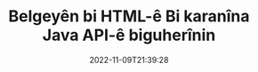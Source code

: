 ---
############################# Static ############################
layout: "product"
date: 2022-11-09T21:39:28
draft: false

product: "Editor"
product_tag: "editor"
platform: "Java"
platform_tag: "java"

############################# Head ############################
head_title: "Java Edîtorê Belgeya API | Bi HTML-ê Pelên Nivîsarên Word Web XML biguherînin"
head_description: "Edîtorê Belge API-ê ji bo Java. Pelên Microsoft Word, XML, web û nivîsê di HTML-ê de bar bikin û piştî manîpulasyonê vegerînin forma orîjînal."

############################# Header ############################
title: "Belgeyên bi HTML-ê Bi karanîna Java API-ê biguherînin"
description: "Serlêdanên Java-yê bi edîtorê HTML-ê re yek bikin da ku belgeyan manîpule bikin û vegerînin forma orjînal."
button:
    enable: true

############################# SubMenu ############################
submenu:
    enable: true
    
    left:
        img_alt: "GroupDocs.Editor for Java"
        image: "https://www.groupdocs.cloud/templates/groupdocs/images/product-logos/groupdocs-editor-java.png"
        product: "GroupDocs.Editor"
        platform: "Java"

    middle:
        button:
            # button loop
            - link: "#overview"
              text: "Têgihiştinî"

            # button loop
            - link: "#features"
              text: "Features"

            # button loop
            - link: "#support"
              text: "Alîkarî"

            # button loop
            - link: "https://products.groupdocs.app/editor"
              text: "Demo Bijî"

            # button loop
            - link: "https://purchase.groupdocs.com/pricing/editor/java"
              text: "Pricing"

    right:
        link_download: "https://downloads.groupdocs.com/editor"
        link_learn: "https://docs.groupdocs.com/editor/java/"
        link_buy: "https://purchase.groupdocs.com"

############################# Overview ############################
overview:
    enable: true
    content: |
      GroupDocs.Editor ji bo Java API verastkirina belgeyê di forma HTML-ê de çalak dike. API gelek formatên belgeyê piştgirî dike û dikare bi her edîtorê HTML-ê yê derveyî, çavkaniya vekirî an drav re were yek kirin. Edîtor API dê pêvajoyê bike da ku belgeyan bar bike, wê biguherîne HTML, HTML-ê ji UI-ya derveyî re peyda bike û dûv re piştî manîpulasyonê HTML-ê li belgeya orîjînal hilîne. Di heman demê de ew dikare were bikar anîn da ku Microsoft Word, pelgeyên Excel, pelên PowerPoint, formatên OpenDocument, belgeyên XML û TXT yên cihêreng çêbikin.
    tabs:
      enable: true     
      
      ## TAB ONE ##
      tab_one:
        description: |
          Li jêr nihêrînek GroupDocs.Editor ji bo Java-yê ye:

        left:
          enable: true
          icon: "fab fa-html5"
          title: "Bi karanîna HTML-ê manîpule bikin"
          content: |
            * Belgeya Piştgiriya Barkirin
            * Bi HTML-ê naverok biguherîne
            * Biguherîne Styles Related
            * Veguherînin Forma Orjînal
      
      ## TAB TWO ##
      tab_two:
        description: |
          GroupDocs.Editor ji bo Java [formên pelan] yên jêrîn piştgirî dike (https://docs.groupdocs.com/editor/java/supported-document-formats/)

        left:
          enable: true
          table:
            # table loop
            - title: "Microsoft Office"
              content: |
                * **Microsoft Word**: DOC, DOCX, DOCM, DOT, DOTM, DOTX, FlatOPC, WordML, RTF
                * **Microsoft Excel**: XLS, XLSX, XLSM, XLT, XLTX, XLTM, XLSB, XLAM, CSV, TSV, SXC, SpreadsheetML, DIF, DSV
                * **Microsoft PowerPoint**: PPT, PPTX, PPTM, PPS, PPSX, PPSM, POT, POTX, POTM

        right:
          enable: true
          table:
            # table loop
            - title: "Malbatên formatên din"
              content: |
                * **Formatên OpenDocument**: ODT, OTT, ODS, FODS, ODP, OTP
                * **Formatên OpenDocument**: MSG, MBOX, EML, EMLX
                * **Formatên Webê**: HTML, MHTML, CHM, XML, TXT
                * **Formatên Webê**: MOBI, AZW3, ePub

      ## TAB THREE ##
      tab_three:
        description: |
          GroupDocs.Editor ji bo Java-yê pergalên xebitandinê, çarçove û rêveberên pakêtê yên jêrîn piştgirî dike:
        
        left:
          enable: true
          table:
            # table loop
            - icon: "fab fa-windows"
              title: "Pergalên Xebatê"
              content: |
                * Microsoft Windows Desktop
                * Microsoft Windows Server
                * Linux
                * MacOS

            # table loop
            - icon: "fas fa-code"
              title: "Çarçoveyên Piştgirî"
              content: |
                * Java 7 (1.7) +

        right:
          enable: true
          table:
            # table loop
            - icon: "fas fa-cogs"
              title: "Jîngehên Pêşveçûn"
              content: |
                * NetBeans
                * IntelliJ IDEA
                * Eclipse
            # table loop
            - icon: "fas fa-tools"
              title: "Amûra Xweseriya Avakirinê"
              content: |
                * Maven

############################# Features ############################
features:
    enable: true
    title: "GroupDocs.Editor ji bo Taybetmendiyên Java"

    feature:
      # feature loop
      - icon: "fas fa-copy"
        content: "Yekbûna Edîtorê HTML-ê hêsan"

      # feature loop
      - icon: "fas fa-eye"
        content: "Veguheztina Belgeyê ji bo HTML DOM"

      # feature loop
      - icon: "fas fa-bolt"
        content: "Naveroka HTML-ê ji Document Stream derxînin"
      
      # feature loop
      - icon: "fas fa-file-powerpoint"
        content: "Formatên Pelê Word, Excel û PowerPoint Barkirin, Biguherîne û hilîne"

      # feature loop
      - icon: "fas fa-code"
        content: "HTML-ê digel Hêmanên Embedded bistînin"

      # feature loop
      - icon: "fas fa-cloud"
        content: "Belgeyên XML derxînin, Binêrin û Biguherînin"

      # feature loop
      - icon: "fas fa-remove-format"
        content: "Naveroka HTML-ê derbas bikin û Çavkaniyên Vekirî hilînin"

      # feature loop
      - icon: "fas fa-comment-slash"
        content: "Di Moda Paginal de Belgeyên Pêvajoya Peyvê Binêre, Biguherîne û Hilîne"

      # feature loop
      - icon: "fas fa-location-arrow"
        content: "Naveroka HTML-a Body Tag ji Pelê bistînin"

      # feature loop
      - icon: "fas fa-border-all"
        content: "Naveroka CSS ya pelê HTML derxînin"

      # feature loop
      - icon: "fas fa-wrench"
        content: "Naveroka String bikar bînin da ku HTML DOM-ê bistînin û pelê veguherînin"

      # feature loop
      - icon: "fas fa-columns"
        content: "HTML DOM-ê bi hêmanên pêvekirî veguherînin"

      # feature loop
      - icon: "fas fa-file-word"
        content: "Pelên Pir Formatên Di HTML-ê de ji bo Weşandinê veguherînin"

      # feature loop
      - icon: "fas fa-envelope"
        content: "Agahdariya Meta ya Belgeyên Ketinê bêyî Guherandin bistînin"

      # feature loop
      - icon: "fas fa-print"
        content: "Belgeyên Guherandinî li Forma Pelê Nivîsara Zelal hilînin"

      # feature loop
      - icon: "fas fa-file-archive"
        content: "Rastiya veguherînê"

      # feature loop
      - icon: "fas fa-lock"
        content: "Şîfreyê li Belgeya Derketinê bicîh bikin"

      # feature loop
      - icon: "fas fa-file-code"
        content: "Database (DB) Agnostic"
      
      # feature loop
      - icon: "fas fa-fill-drip"
        content: "Navrûya Bikarhêner (UI) Agnostic"

      # feature loop
      - icon: "fas fa-file-excel"
        content: "Destûrdana Lîsanskirina Metered piştgirî dike"

    more_feature:
      # more_feature_loop
      - title: "Bi rasteqînî û ji HTML DOM-ê veguherînin"
        content: |
          Bikaranîna GroupDocs.Editor ji bo Java-yê destûrê dide te ku hûn di Java-yê de serîlêdanên ku belgeyek pelgeya pelê piştgirî bar dikin da ku wê bi hêmanên wê yên têkildar veguhezînin Modela Tişta Belgeya HTML (DOM) ava bikin, mînakî CSS. Wekî din, Edîtorê me Java API destûrê dide we ku hûn HTML-ê di yek ji Edîtorên HTML-ê yên populer de biguherînin. Piştî ku guheztinên we yên pêwîst hatin kirin, GroupDocs.Editor ji bo Java ji we re dibe alîkar ku hûn vê HTML-a encam dîsa vegerînin forma pelê wê ya orjînal.
          
          ```java
          // Create Editor class by loading an input document
          Editor editor = new Editor("Sample.docx");

          // Open document for edit and obtain EditableDocument
          EditableDocument original = editor.edit();

          // Obtain all-embedded HTML from it
          String allEmbeddedInside = original.getEmbeddedHtml();

          // If necessary, obtain pure HTML-markup, CSS, images and other resources in separate form

          // Whole HTML-markup, without any resources
          String completeHtmlMarkup = original.getContent();

          // Only HTML->BODY content, useful for most of WYSIWYG-editors
          String onlyInnerBody = original.getBodyContent();

          // All CSS stylesheets
          List<CssText> stylesheets = original.getCss();

          // All images, including raster and vector, but without CSS gradients
          List<IImageResource> images = original.getImages();

          // All font resources
          List<FontResourceBase> fonts = original.getFonts();

          // finally, send this content to your WYSIWYG HTML-editor
          ```
      # more_feature_loop
      - title: "Hêmanên Hevkar Barkirin & Bikin"
        content: "GroupDocs.Editor ji bo Java API dihêle hûn hêmanên têkildar ji belgeyên formatên piştgirî, wek wêne, CSS, font û hêj bêtir bistînin. Dûv re hûn dikarin van hêmanên têkildar ên hatine hilanîn bar bikin, wan bişopînin û wan ji pelê paşîn a HTML-ê veqetînin, û xwedî derketinek baş-rêvebir bin."

############################# Support ############################
support:
    enable: true

############################# Solutions ############################
solutions:
    enable: true
    title: "GroupDocs.Editor ji bo hawîrdorên din ên pêşkeftina populer API-ên guherandina belgeyan pêşkêşî dike"

    solution:
        # solution loop
        - img_alt: "GroupDocs.Editor for .NET"
          image: "https://www.groupdocs.cloud/templates/groupdocs/images/product-logos/groupdocs-editor-net.png"
          product: "GroupDocs.Editor"
          platform: ".NET"
          link: "/editor/net/"

############################# Back to top ###############################
back_to_top:
  enable: true
---